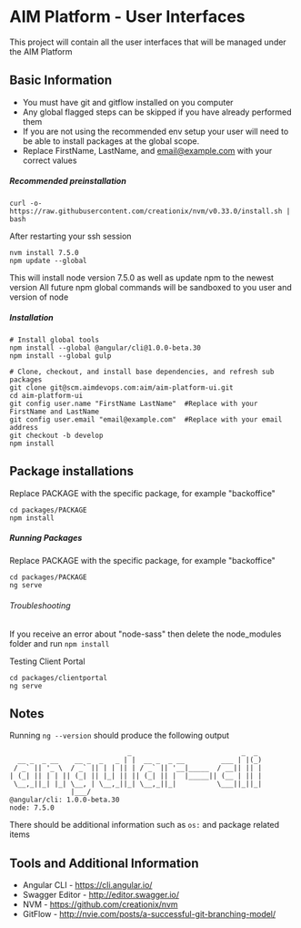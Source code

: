 # AIM Platform - User Interfaces
This project will contain all the user interfaces that will be managed under the AIM Platform

## Basic Information

* You must have git and gitflow installed on you computer
* Any global flagged steps can be skipped if you have already performed them
* If you are not using the recommended env setup your user will need to be able to install packages at the global scope.
* Replace FirstName, LastName, and email@example.com with your correct values

##### Recommended preinstallation
```
curl -o- https://raw.githubusercontent.com/creationix/nvm/v0.33.0/install.sh | bash
```
After restarting your ssh session
```
nvm install 7.5.0
npm update --global
```
This will install node version 7.5.0 as well as update npm to the newest version
All future npm global commands will be sandboxed to you user and version of node

##### Installation
```
# Install global tools
npm install --global @angular/cli@1.0.0-beta.30
npm install --global gulp

# Clone, checkout, and install base dependencies, and refresh sub packages
git clone git@scm.aimdevops.com:aim/aim-platform-ui.git
cd aim-platform-ui
git config user.name "FirstName LastName"  #Replace with your FirstName and LastName
git config user.email "email@example.com"  #Replace with your email address
git checkout -b develop
npm install
```

## Package installations
Replace PACKAGE with the specific package, for example "backoffice"
```
cd packages/PACKAGE
npm install
```

##### Running Packages
Replace PACKAGE with the specific package, for example "backoffice"
```
cd packages/PACKAGE
ng serve
```

###### Troubleshooting
If you receive an error about "node-sass" then delete the node_modules folder and run `npm install`

Testing Client Portal
```
cd packages/clientportal
ng serve
```

## Notes

Running `ng --version` should produce the following output
```
                             _                           _  _
  __ _  _ __    __ _  _   _ | |  __ _  _ __         ___ | |(_)
 / _` || '_ \  / _` || | | || | / _` || '__|_____  / __|| || |
| (_| || | | || (_| || |_| || || (_| || |  |_____|| (__ | || |
 \__,_||_| |_| \__, | \__,_||_| \__,_||_|          \___||_||_|
               |___/
@angular/cli: 1.0.0-beta.30
node: 7.5.0
```
There should be additional information such as `os:` and package related items

## Tools and Additional Information

* Angular CLI - https://cli.angular.io/
* Swagger Editor - http://editor.swagger.io/ 
* NVM - https://github.com/creationix/nvm
* GitFlow - http://nvie.com/posts/a-successful-git-branching-model/
